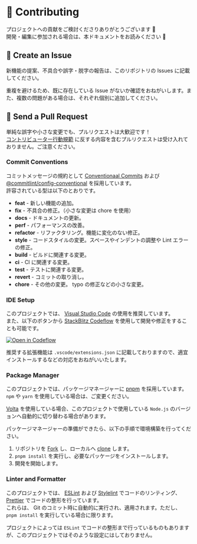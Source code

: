 # 🌟 Contributing

プロジェクトへの貢献をご検討くださりありがとうございます 🙏  
開発・編集に参加される場合は、本ドキュメントをお読みください 👀

## 📩 Create an Issue

新機能の提案、不具合や誤字・脱字の報告は、このリポジトリの Issues に記載してください。

重複を避けるため、既に存在している Issue がないか確認をおねがいします。また、複数の問題がある場合は、それぞれ個別に追加してください。

## 🚀 Send a Pull Request

単純な誤字や小さな変更でも、プルリクエストは大歓迎です！  
[コントリビューター行動規範](./CODE_OF_CONDUCT.md) に反する内容を含むプルリクエストは受け入れておりません。ご注意ください。

### Commit Conventions

コミットメッセージの規約として [Conventionaal Commits](https://www.conventionalcommits.org/ja/v1.0.0/) および [@commitlint/config-conventional](https://github.com/conventional-changelog/commitlint/tree/master/%40commitlint/config-conventional) を採用しています。  
許容されている型は以下のとおりです。

- **feat** - 新しい機能の追加。
- **fix** - 不具合の修正。（小さな変更は chore を使用）
- **docs** - ドキュメントの更新。
- **perf** - パフォーマンスの改善。
- **refactor** - リファクタリング。機能に変化のない修正。
- **style** - コードスタイルの変更。スペースやインデントの調整や Lint エラーの修正。
- **build** - ビルドに関連する変更。
- **ci** - CI に関連する変更。
- **test** - テストに関連する変更。
- **revert** - コミットの取り消し。
- **chore** - その他の変更。 typo の修正などの小さな変更。

### IDE Setup

このプロジェクトでは、 [Visual Studio Code](https://code.visualstudio.com/) の使用を推奨しています。  
また、以下のボタンから [StackBlitz Codeflow](https://stackblitz.com/codeflow) を使用して開発や修正をすることも可能です。

[![Open in Codeflow](https://developer.stackblitz.com/img/open_in_codeflow.svg)](https:///pr.new/Hiratake/hiratake-web)


推奨する拡張機能は `.vscode/extensions.json` に記載しておりますので、適宜インストールするなどの対応をおねがいいたします。

### Package Manager

このプロジェクトでは、パッケージマネージャーに [pnpm](https://pnpm.io/ja/) を採用しています。  
`npm` や `yarn` を使用している場合は、ご変更ください。

[Volta](https://volta.sh/) を使用している場合、このプロジェクトで使用している `Node.js` のバージョンへ自動的に切り替わる場合があります。

パッケージマネージャーの準備ができたら、以下の手順で環境構築を行ってください。

1. リポジトリを [Fork](https://docs.github.com/ja/github/getting-started-with-github/fork-a-repo) し、ローカルへ [clone](https://docs.github.com/ja/github/creating-cloning-and-archiving-repositories/cloning-a-repository) します。
2. `pnpm install` を実行し、必要なパッケージをインストールします。
3. 開発を開始します。

### Linter and Formatter

このプロジェクトでは、 [ESLint](https://eslint.org/) および [Stylelint](https://stylelint.io/) でコードのリンティング、 [Prettier](https://prettier.io/) でコードの整形を行っています。  
これらは、 Git のコミット時に自動的に実行され、適用されます。ただし、 `pnpm install` を実行している場合に限ります。

プロジェクトによっては `ESLint` でコードの整形まで行っているものもありますが、このプロジェクトではそのような設定にはしておりません。
